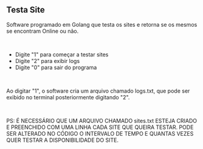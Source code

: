 ## Testa Site
<p>Software programado em Golang que testa os sites e retorna se os mesmos se encontram Online ou não.</p>
<br>
<ul>
<li>Digite "1" para começar a testar sites</li>
<li>Digite "2" para exibir logs</li>
<li>Digite "0" para sair do programa</li>
</ul>
<br>
<p>Ao digitar "1", o software cria um arquivo chamado logs.txt, que pode ser exibido no terminal posteriormente digitando "2".</p>
<br>
<p>
  <bold>
    PS: É NECESSÁRIO QUE UM ARQUIVO CHAMADO sites.txt ESTEJA CRIADO E PREENCHIDO COM UMA LINHA CADA SITE QUE QUEIRA TESTAR. PODE SER ALTERADO NO CÓDIGO O INTERVALO DE TEMPO E QUANTAS VEZES QUER TESTAR A DISPONIBILIDADE DO SITE.
  </bold>
</p>

